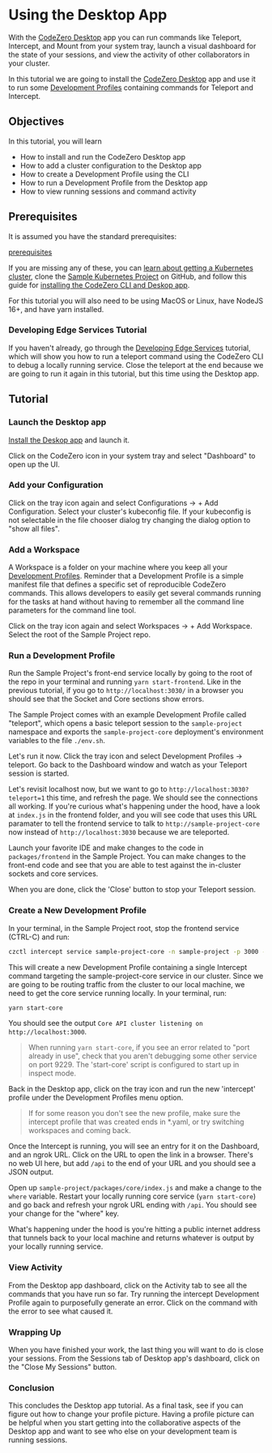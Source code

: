 # Using the Desktop App

With the [CodeZero Desktop](https://codezero.io/platform/desktop) app you can run commands like Teleport, Intercept, and Mount from your system tray, launch a visual dashboard for the state of your sessions, and view the activity of other collaborators in your cluster.

In this tutorial we are going to install the [CodeZero Desktop](https://codezero.io/platform/desktop) app and use it to run some [Development Profiles](/concepts/profiles) containing commands for Teleport and Intercept.

## Objectives

In this tutorial, you will learn

* How to install and run the CodeZero Desktop app
* How to add a cluster configuration to the Desktop app
* How to create a Development Profile using the CLI
* How to run a Development Profile from the Desktop app
* How to view running sessions and command activity

## Prerequisites

It is assumed you have the standard prerequisites:

[prerequisites](_fragments/prerequisites.md ':include')

If you are missing any of these, you can [learn about getting a Kubernetes cluster](guides/kubernetes-quickstart), clone the [Sample Kubernetes Project](https://github.com/c6o/sample-project) on GitHub, and follow this guide for [installing the CodeZero CLI and Deskop app](/guides/installing).

For this tutorial you will also need to be using MacOS or Linux, have NodeJS 16+, and have yarn installed.

### Developing Edge Services Tutorial

If you haven't already, go through the [Developing Edge Services](https://docs.codezero.io/#/tutorials/edge) tutorial, which will show you how to run a teleport command using the CodeZero CLI to debug a locally running service. Close the teleport at the end because we are going to run it again in this tutorial, but this time using the Desktop app.

## Tutorial

### Launch the Desktop app

[Install the Deskop app](/guides/installing) and launch it.

Click on the CodeZero icon in your system tray and select "Dashboard" to open up the UI.

### Add your Configuration

Click on the tray icon again and select Configurations -> + Add Configuration. Select your cluster's kubeconfig file. If your kubeconfig is not selectable in the file chooser dialog try changing the dialog option to "show all files".

### Add a Workspace

A Workspace is a folder on your machine where you keep all your [Development Profiles](/concepts/profiles). Reminder that a Development Profile is a simple manifest file that defines a specific set of reproducible CodeZero commands. This allows developers to easily get several commands running for the tasks at hand without having to remember all the command line parameters for the command line tool.

Click on the tray icon again and select Workspaces -> + Add Workspace. Select the root of the Sample Project repo.

### Run a Development Profile

Run the Sample Project's front-end service locally by going to the root of the repo in your terminal and running `yarn start-frontend`. Like in the previous tutorial, if you go to `http://localhost:3030/` in a browser you should see that the Socket and Core sections show errors.

The Sample Project comes with an example Development Profile called "teleport", which opens a basic teleport session to the `sample-project` namespace and exports the `sample-project-core` deployment's environment variables to the file `./env.sh`.

Let's run it now. Click the tray icon and select Development Profiles -> teleport. Go back to the Dashboard window and watch as your Teleport session is started.

 Let's revisit localhost now, but we want to go to `http://localhost:3030?teleport=1` this time, and refresh the page. We should see the connections all working. If you're curious what's happening under the hood, have a look at `index.js` in the frontend folder, and you will see code that uses this URL paramater to tell the frontend service to talk to `http://sample-project-core` now instead of `http://localhost:3030` because we are teleported.

Launch your favorite IDE and make changes to the code in `packages/frontend` in the Sample Project. You can make changes to the front-end code and see that you are able to test against the in-cluster sockets and core services.

When you are done, click the 'Close' button to stop your Teleport session.

### Create a New Development Profile

In your terminal, in the Sample Project root, stop the frontend service (CTRL-C) and run:

```bash
czctl intercept service sample-project-core -n sample-project -p 3000 --save-profile intercept
```

This will create a new Development Profile containing a single Intercept command targeting the sample-project-core service in our cluster. Since we are going to be routing traffic from the cluster to our local machine, we need to get the core service running locally. In your terminal, run:

```bash
yarn start-core
```

You should see the output `Core API cluster listening on http://localhost:3000`.

> When running `yarn start-core`, if you see an error related to "port already in use", check that you aren't debugging some other service on port 9229. The 'start-core' script is configured to start up in inspect mode.

Back in the Desktop app, click on the tray icon and run the new 'intercept' profile under the Development Profiles menu option.

> If for some reason you don't see the new profile, make sure the intercept profile that was created ends in *.yaml, or try switching workspaces and coming back.

Once the Intercept is running, you will see an entry for it on the Dashboard, and an ngrok URL. Click on the URL to open the link in a browser. There's no web UI here, but add `/api` to the end of your URL and you should see a JSON output.

Open up `sample-project/packages/core/index.js` and make a change to the `where` variable. Restart your locally running core service (`yarn start-core`) and go back and refresh your ngrok URL ending with `/api`. You should see your change for the "where" key.

What's happening under the hood is you're hitting a public internet address that tunnels back to your local machine and returns whatever is output by your locally running service.

### View Activity

From the Desktop app dashboard, click on the Activity tab to see all the commands that you have run so far. Try running the intercept Development Profile again to purposefully generate an error. Click on the command with the error to see what caused it.

### Wrapping Up

When you have finished your work, the last thing you will want to do is close your sessions. From the Sessions tab of Desktop app's dashboard, click on the "Close My Sessions" button.

### Conclusion

This concludes the Desktop app tutorial. As a final task, see if you can figure out how to change your profile picture. Having a profile picture can be helpful when you start getting into the collaborative aspects of the Desktop app and want to see who else on your development team is running sessions.
